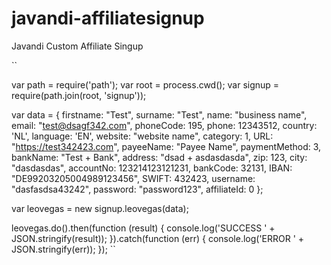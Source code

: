 # javandi-affiliatesignup
Javandi Custom Affiliate Singup


``

var path = require('path');
var root = process.cwd();
var signup = require(path.join(root, 'signup'));


var data = {
  firstname: "Test",
  surname: "Test",
  name: "business name",
  email: "test@dsagf342.com",
  phoneCode: 195,
  phone: 12343512,
  country: 'NL',
  language: 'EN',
  website: "website name",
  category: 1,
  URL: "https://test342423.com",
  payeeName: "Payee Name",
  paymentMethod: 3,
  bankName: "Test + Bank",
  address: "dsad + asdasdasda",
  zip: 123,
  city: "dasdasdas",
  accountNo: 123214123121231,
  bankCode: 32131,
  IBAN: "DE99203205004989123456",
  SWIFT: 432423,
  username: "dasfasdsa43242",
  password: "password123",
  affiliateId: 0
};

var leovegas = new signup.leovegas(data);

leovegas.do().then(function (result) {
  console.log('SUCCESS ' + JSON.stringify(result));
}).catch(function (err) {
  console.log('ERROR ' + JSON.stringify(err));
});
``
